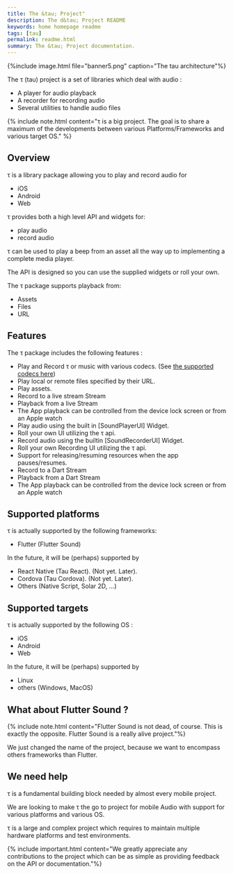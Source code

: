 ```yaml
---
title: The &tau; Project"
description: The d&tau; Project README
keywords: home homepage readme
tags: [tau]
permalink: readme.html
summary: The &tau; Project documentation.
---
```


{%include image.html file="banner5.png" caption="The tau architecture"%}

The τ (tau) project is a set of libraries which deal with audio :

* A player for audio playback
* A recorder for recording audio
* Several utilities to handle audio files

{% include note.html content="τ is a big project. The goal is to share a maximum of the developments between various Platforms/Frameworks and various target OS." %}

## Overview

τ is a library package allowing you to play and record audio for

* iOS
* Android
* Web

τ provides both a high level API and widgets for:

* play audio
* record audio

τ can be used to play a beep from an asset all the way up to implementing a complete media player.

The API is designed so you can use the supplied widgets or roll your own.

The τ package supports playback from:

* Assets
* Files
* URL

## Features

The τ package includes the following features :

* Play and Record τ or music with various codecs. \(See [the supported codecs here](guides_codec)\)
* Play local or remote files specified by their URL.
* Play assets.
* Record to a live stream Stream
* Playback from a live Stream
* The App playback can be controlled from the device lock screen or from an Apple watch
* Play audio using the built in \[SoundPlayerUI\] Widget.
* Roll your own UI utilizing the τ api.
* Record audio using the builtin \[SoundRecorderUI\] Widget.
* Roll your own Recording UI utilizing the τ api.
* Support for releasing/resuming resources when the app pauses/resumes.
* Record to a Dart Stream
* Playback from a Dart Stream
* The App playback can be controlled from the device lock screen or from an Apple watch

## Supported platforms

τ is actually supported by the following frameworks:

* Flutter \(Flutter Sound\)

In the future, it will be \(perhaps\) supported by

* React Native \(Tau React\).  \(Not yet. Later\).
* Cordova \(Tau Cordova\).  \(Not yet. Later\).
* Others \(Native Script, Solar 2D, ...\)

## Supported targets

τ is actually supported by the following OS :

* iOS
* Android
* Web

In the future, it will be \(perhaps\) supported by

* Linux
* others \(Windows, MacOS\)

## What about Flutter Sound ?

{% include note.html content="Flutter Sound is not dead, of course. This is exactly the opposite. Flutter Sound is a really alive project."%}

We just changed the name of the project, because we want to encompass others frameworks than Flutter.

## We need help

τ is a fundamental building block needed by almost every mobile project.

We are looking to make τ the go to project for mobile Audio with support for various platforms and various OS.

τ is a large and complex project which requires to maintain multiple hardware platforms and test environments.

{% include important.html content="We greatly appreciate any contributions to the project which can be as simple as providing feedback on the API or documentation."%}

